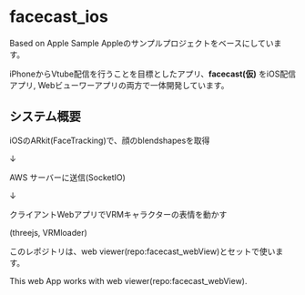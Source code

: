 # facecast_ios

Based on Apple Sample
Appleのサンプルプロジェクトをベースにしています。

iPhoneからVtube配信を行うことを目標としたアプリ、**facecast(仮)** をiOS配信アプリ, Webビューワーアプリの両方で一体開発しています。

## システム概要

iOSのARkit(FaceTracking)で、顔のblendshapesを取得

↓

AWS サーバーに送信(SocketIO)

↓

クライアントWebアプリでVRMキャラクターの表情を動かす

(threejs, VRMloader)



このレポジトリは、web viewer(repo:facecast_webView)とセットで使います。

This web App works with web viewer(repo:facecast_webView).


